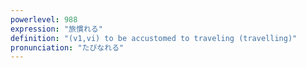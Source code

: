 ```yaml
---
powerlevel: 988
expression: "旅慣れる"
definition: "(v1,vi) to be accustomed to traveling (travelling)"
pronunciation: "たびなれる"
---
```

